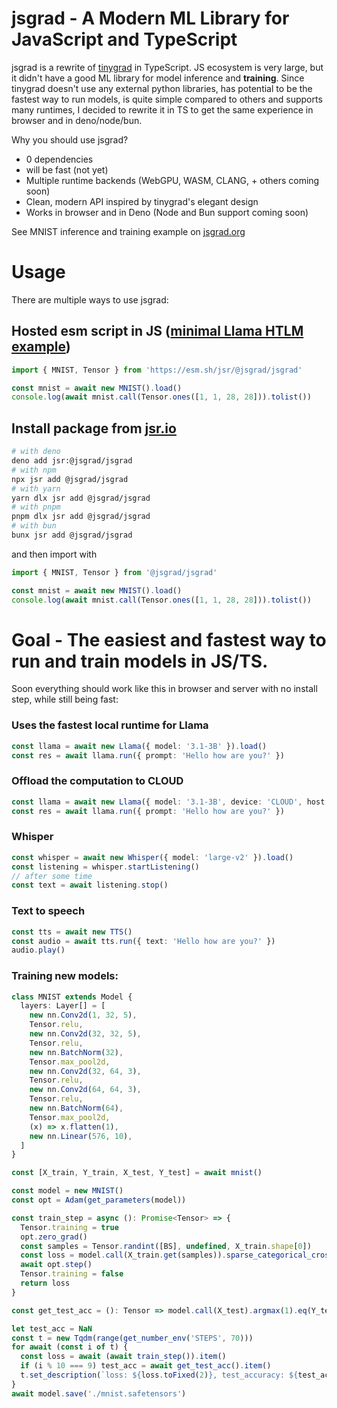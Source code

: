 # jsgrad - A Modern ML Library for JavaScript and TypeScript

jsgrad is a rewrite of [tinygrad](https://tinygrad.org/) in TypeScript. JS ecosystem is very large, but it didn't have a good ML library for model inference and **training**. Since tinygrad doesn't use any external python libraries, has potential to be the fastest way to run models, is quite simple compared to others and supports many runtimes, I decided to rewrite it in TS to get the same experience in browser and in deno/node/bun.

Why you should use jsgrad?

- 0 dependencies
- will be fast (not yet)
- Multiple runtime backends (WebGPU, WASM, CLANG, + others coming soon)
- Clean, modern API inspired by tinygrad's elegant design
- Works in browser and in Deno (Node and Bun support coming soon)

See MNIST inference and training example on [jsgrad.org](https://jsgrad.org)

# Usage

There are multiple ways to use jsgrad:

## Hosted esm script in JS ([minimal Llama HTLM example](/llama.html))

```js
import { MNIST, Tensor } from 'https://esm.sh/jsr/@jsgrad/jsgrad'

const mnist = await new MNIST().load()
console.log(await mnist.call(Tensor.ones([1, 1, 28, 28])).tolist())
```

## Install package from [jsr.io](https://jsr.io/@jsgrad/jsgrad)

```bash
# with deno
deno add jsr:@jsgrad/jsgrad
# with npm
npx jsr add @jsgrad/jsgrad
# with yarn
yarn dlx jsr add @jsgrad/jsgrad
# with pnpm
pnpm dlx jsr add @jsgrad/jsgrad
# with bun
bunx jsr add @jsgrad/jsgrad
```

and then import with

```ts
import { MNIST, Tensor } from '@jsgrad/jsgrad'

const mnist = await new MNIST().load()
console.log(await mnist.call(Tensor.ones([1, 1, 28, 28])).tolist())
```

# Goal - The easiest and fastest way to run and train models in JS/TS.

Soon everything should work like this in browser and server with no install step, while still being fast:

### Uses the fastest local runtime for Llama

```ts
const llama = await new Llama({ model: '3.1-3B' }).load()
const res = await llama.run({ prompt: 'Hello how are you?' })
```

### Offload the computation to CLOUD

```ts
const llama = await new Llama({ model: '3.1-3B', device: 'CLOUD', host: process.env.CLOUD_HOST }).load()
const res = await llama.run({ prompt: 'Hello how are you?' })
```

### Whisper

```ts
const whisper = await new Whisper({ model: 'large-v2' }).load()
const listening = whisper.startListening()
// after some time
const text = await listening.stop()
```

### Text to speech

```ts
const tts = await new TTS()
const audio = await tts.run({ text: 'Hello how are you?' })
audio.play()
```

### Training new models:

```ts
class MNIST extends Model {
  layers: Layer[] = [
    new nn.Conv2d(1, 32, 5),
    Tensor.relu,
    new nn.Conv2d(32, 32, 5),
    Tensor.relu,
    new nn.BatchNorm(32),
    Tensor.max_pool2d,
    new nn.Conv2d(32, 64, 3),
    Tensor.relu,
    new nn.Conv2d(64, 64, 3),
    Tensor.relu,
    new nn.BatchNorm(64),
    Tensor.max_pool2d,
    (x) => x.flatten(1),
    new nn.Linear(576, 10),
  ]
}

const [X_train, Y_train, X_test, Y_test] = await mnist()

const model = new MNIST()
const opt = Adam(get_parameters(model))

const train_step = async (): Promise<Tensor> => {
  Tensor.training = true
  opt.zero_grad()
  const samples = Tensor.randint([BS], undefined, X_train.shape[0])
  const loss = model.call(X_train.get(samples)).sparse_categorical_crossentropy(Y_train.get(samples)).backward()
  await opt.step()
  Tensor.training = false
  return loss
}

const get_test_acc = (): Tensor => model.call(X_test).argmax(1).eq(Y_test).mean().mul(100)

let test_acc = NaN
const t = new Tqdm(range(get_number_env('STEPS', 70)))
for await (const i of t) {
  const loss = await (await train_step()).item()
  if (i % 10 === 9) test_acc = await get_test_acc().item()
  t.set_description(`loss: ${loss.toFixed(2)}, test_accuracy: ${test_acc.toFixed(2)}`)
}
await model.save('./mnist.safetensors')
```
